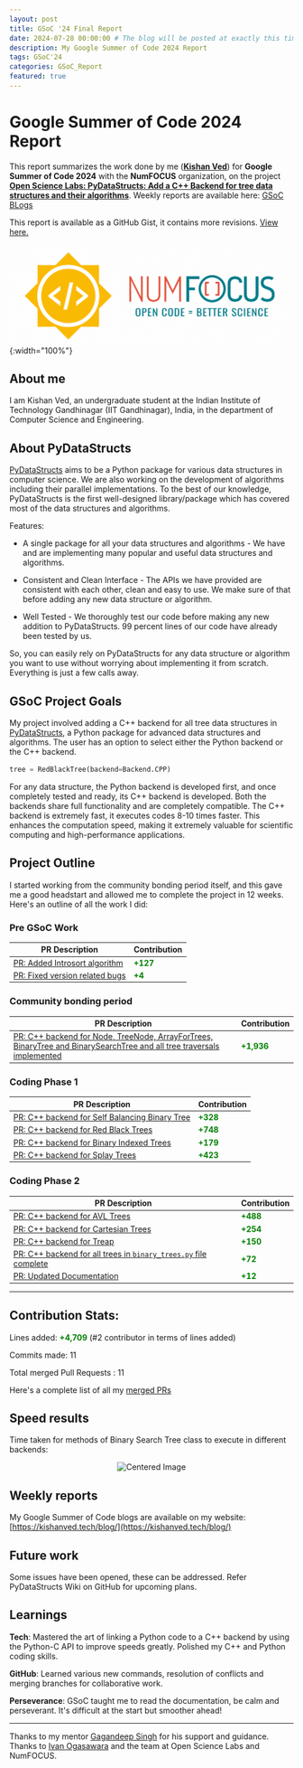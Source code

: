 ```yaml
---
layout: post
title: GSoC '24 Final Report
date: 2024-07-28 00:00:00 # The blog will be posted at exactly this time and date (based on the US time mostly)
description: My Google Summer of Code 2024 Report
tags: GSoC'24
categories: GSoC_Report
featured: true
---
```


# Google Summer of Code 2024 Report
This report summarizes the work done by me (**[Kishan Ved](https://github.com/Kishan-Ved)**) for **Google Summer of Code 2024** with the **NumFOCUS** organization, on the project **[Open Science Labs: PyDataStructs: Add a C++ Backend for tree data structures and their algorithms](https://summerofcode.withgoogle.com/programs/2024/projects/2nrxEFTg)**.
Weekly reports are available here: [GSoC BLogs](https://kishanved.tech/blog/)

This report is available as a GitHub Gist, it contains more revisions. [View here.](https://gist.github.com/Kishan-Ved/ebe0a971220d67517ae815e4f92d2459)

![alt text](../assets/img/GSoC_NumFOCUS.png){:width="100%"}

## About me
I am Kishan Ved, an undergraduate student at the Indian Institute of Technology Gandhinagar (IIT Gandhinagar), India, in the department of Computer Science and Engineering.

## About PyDataStructs

[PyDataStructs](https://github.com/codezonediitj/pydatastructs) aims to be a Python package for various data structures in computer science. We are also working on the development of algorithms including their parallel implementations. To the best of our knowledge, PyDataStructs is the first well-designed library/package which has covered most of the data structures and algorithms.

Features: 

- A single package for all your data structures and algorithms - We have and are implementing many popular and useful data structures and algorithms.

- Consistent and Clean Interface - The APIs we have provided are consistent with each other, clean and easy to use. We make sure of that before adding any new data structure or algorithm.

- Well Tested - We thoroughly test our code before making any new addition to PyDataStructs. 99 percent lines of our code have already been tested by us.

So, you can easily rely on PyDataStructs for any data structure or algorithm you want to use without worrying about implementing it from scratch. Everything is just a few calls away.

## GSoC Project Goals

My project involved adding a C++ backend for all tree data structures in [PyDataStructs](https://github.com/codezonediitj/pydatastructs), a Python package for advanced data structures and algorithms. The user has an option to select either the Python backend or the C++ backend.

```python
tree = RedBlackTree(backend=Backend.CPP)
```

For any data structure, the Python backend is developed first, and once completely tested and ready, its C++ backend is developed. Both the backends share full functionality and are completely compatible. The C++ backend is extremely fast, it executes codes 8-10 times faster. This enhances the computation speed, making it extremely valuable for scientific computing and high-performance applications.

## Project Outline
I started working from the community bonding period itself, and this gave me a good headstart and allowed me to complete the project in 12 weeks. Here's an outline of all the work I did:

### Pre GSoC Work

| PR Description | Contribution |
|------------------|--------------|
| [PR: Added Introsort algorithm](https://github.com/codezonediitj/pydatastructs/pull/549) | **<span style="color: green;">+127</span>** |
| [PR: Fixed version related bugs](https://github.com/codezonediitj/pydatastructs/pull/553) | **<span style="color: green;">+4</span>** |

### Community bonding period

| PR Description | Contribution |
|------------------|--------------|
| [PR: C++ backend for Node, TreeNode, ArrayForTrees, BinaryTree and BinarySearchTree and all tree traversals implemented](https://github.com/codezonediitj/pydatastructs/pull/556) | **<span style="color: green;">+1,936</span>** |

### Coding Phase 1

| PR Description | Contribution |
|------------------|--------------|
| [PR: C++ backend for Self Balancing Binary Tree](https://github.com/codezonediitj/pydatastructs/pull/559) | **<span style="color: green;">+328</span>** |
| [PR: C++ backend for Red Black Trees](https://github.com/codezonediitj/pydatastructs/pull/560) | **<span style="color: green;">+748</span>** |
| [PR: C++ backend for Binary Indexed Trees](https://github.com/codezonediitj/pydatastructs/pull/561) | **<span style="color: green;">+179</span>** |
| [PR: C++ backend for Splay Trees](https://github.com/codezonediitj/pydatastructs/pull/562) | **<span style="color: green;">+423</span>** |

### Coding Phase 2

| PR Description | Contribution |
|------------------|--------------|
| [PR: C++ backend for AVL Trees](https://github.com/codezonediitj/pydatastructs/pull/564) | **<span style="color: green;">+488</span>** |
| [PR: C++ backend for Cartesian Trees](https://github.com/codezonediitj/pydatastructs/pull/567) | **<span style="color: green;">+254</span>** |
| [PR: C++ backend for Treap](https://github.com/codezonediitj/pydatastructs/pull/568) | **<span style="color: green;">+150</span>** |
| [PR: C++ backend for all trees in `binary_trees.py` file complete](https://github.com/codezonediitj/pydatastructs/pull/569) | **<span style="color: green;">+72</span>** |
| [PR: Updated Documentation](https://github.com/codezonediitj/pydatastructs/pull/570) | **<span style="color: green;">+12</span>** |

---

## Contribution Stats:

Lines added: **<span style="color: green;">+4,709</span>** (#2 contributor in terms of lines added)

Commits made: 11

Total merged Pull Requests : 11

Here's a complete list of all my [merged PRs](https://github.com/codezonediitj/pydatastructs/pulls?q=is%3Apr+is%3Amerged+author%3AKishan-Ved)

## Speed results

Time taken for methods of Binary Search Tree class to execute in different backends:
<p align="center">
  <img src="https://gist.github.com/user-attachments/assets/2b8fdf65-75d4-4636-aba1-525289c76615" alt="Centered Image">
</p>


## Weekly reports
My Google Summer of Code blogs are available on my website: [https://kishanved.tech/blog/](https://kishanved.tech/blog/)

## Future work
Some issues have been opened, these can be addressed. Refer PyDataStructs Wiki on GitHub for upcoming plans.

## Learnings

**Tech**: Mastered the art of linking a Python code to a C++ backend by using the Python-C API to improve speeds greatly. Polished my C++ and Python coding skills.

**GitHub**: Learned various new commands, resolution of conflicts and merging branches for collaborative work.

**Perseverance**: GSoC taught me to read the documentation, be calm and perseverant. It's difficult at the start but smoother ahead!

---

Thanks to my mentor [Gagandeep Singh](https://github.com/czgdp1807) for his support and guidance. Thanks to [Ivan Ogasawara](https://github.com/xmnlab) and the team at Open Science Labs and NumFOCUS.